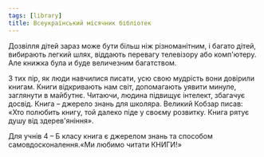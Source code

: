 ```yaml
---
tags: [library]
title: Всеукраїнський місячник бібліотек
---
```


Дозвілля дітей зараз може бути більш ніж різноманітним, і багато дітей, вибирають легкий шлях, віддають перевагу телевізору або комп'ютеру. Але книжка була и буде величезним багатством.

З тих пір, як люди навчилися писати, усю свою мудрість вони довірили книгам. Книги відкривають нам світ, допомагають уявити минуле, заглянути в майбутнє. Читаючи, людина підвищує інтелект, збагачує досвід. Книга – джерело знань для школяра. Великий Кобзар писав: «Хто полюбить книгу, той далеко піде у своєму розвитку. Книга рятує душу від здерев'яніння».

Для учнів 4 – Б класу книга є джерелом знань та способом самовдосконалення.«Ми любимо читати КНИГИ!»

<slideshow id="72157660065263482"></slideshow>
